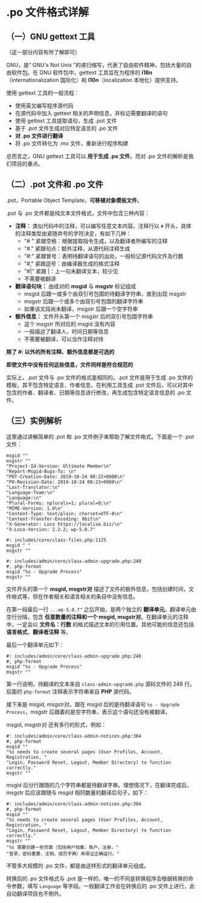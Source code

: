 # .po 文件格式详解

## （一）GNU gettext 工具

（这一部分内容有所了解即可）

GNU，是“ GNU's Not Unix ”的递归缩写，代表了自由软件精神，包括大量的自由软件包。在 GNU 软件包中，gettext 工具旨在为程序的 **i18n**（internationalization 国际化）和 **l10n**（localization 本地化）提供支持。

使用 gettext 工具的一般流程：

+ 使用英文编写程序源代码
+ 在源代码中加入 gettext 相关的声明信息，并标记需要翻译的语句
+ 使用 gettext 工具提取语句，生成 .pot 文件
+ 基于 .pot 文件生成对应特定语言的 .po 文件
+ **对 .po 文件进行翻译**
+ 将 .po 文件转化为 .mo 文件，重新进行程序构建

总而言之，GNU gettext 工具可以 **用于生成 .po 文件**。而对 .po 文件的解析是我们项目的重点。

## （二）.pot 文件和 .po 文件

.pot，Portable Object Template，**可移植对象模板文件**。

.pot 与 .po 文件都是纯文本文件格式，文件中包含三种内容：

+ **注释：** 类似代码中的注释，可以编写任意文本内容。注释行以 `#` 开头，具体的注释类型由紧随井号的字符决定，有如下几种：
  + "# " 紧跟空格：根据提取指令生成，以及翻译者所编写的注释
  + "#." 紧跟句点：额外注释，从源代码注释生成
  + "#:" 紧跟冒号：表明待翻译语句的出处，一般标记源代码文件及行数
  + "#," 紧跟逗号：由编译器生成的格式注释
  + "#|" 紧跟 |：上一句未翻译文本，较少见
  + 不需要被翻译
+ **翻译语句块：** 由成对的 **msgid** 与 **msgstr** 标记组成
  + msgid 后跟一或多个由双引号包围的待翻译字符串，直到出现 msgstr
  + msgstr 后跟一个或多个由双引号包围的翻译字符串
  + 如果该文段尚未翻译，msgstr 后跟一个空字符串
+ **额外信息：** 文件开头第一个 msgstr 后的双引号包围字符串
  + 这个 msgstr 所对应的 msgid 没有内容
  + 一般描述了翻译人，时间日期等信息
  + 不需要被翻译，可以当作注释对待



**除了 #: 以外的所有注释、额外信息都是可选的**

**即使文件中没有任何这些信息，文件同样是符合规范的**

实际上，.pot 文件与 .po 文件的格式是相同的。.pot 文件是用于生成 .po 文件的模板，其不包含特定语言、作者信息。在利用工具生成 .pot 文件后，可以对其中包含的作者、翻译者、日期等信息进行修改，再生成包含特定语言信息的 .po 文件。

## （三）实例解析

这里通过讲解简单的 .pot 和 .po 文件例子来帮助了解文件格式。下面是一个 .pot 文件：

```po
msgid ""
msgstr ""
"Project-Id-Version: Ultimate Member\n"
"Report-Msgid-Bugs-To: \n"
"POT-Creation-Date: 2019-10-24 08:22+0000\n"
"PO-Revision-Date: 2019-10-24 08:23+0000\n"
"Last-Translator:\n"
"Language-Team:\n"
"Language:\n"
"Plural-Forms: nplurals=1; plural=0;\n"
"MIME-Version: 1.0\n"
"Content-Type: text/plain; charset=UTF-8\n"
"Content-Transfer-Encoding: 8bit\n"
"X-Generator: Loco https://localise.biz/\n"
"X-Loco-Version: 2.2.2; wp-5.0.7"

#: includes/core/class-files.php:1125
msgid " "
msgstr ""

#: includes/admin/core/class-admin-upgrade.php:248
#, php-format
msgid "%s - Upgrade Process"
msgstr ""
```

文件开头的第一个 **msgid, msgstr对** 描述了文件的额外信息，包括创建时间，文件格式等，但在作者相关和语言相关的条目中没有信息。

在第一段最后一行 `...wp-5.0.7"` 之后开始，是两个独立的 **翻译单元**。翻译单元由空行分隔，包含 **任意数量的注释和一个 msgid, msgstr对**。在翻译单元的注释中，一定会以 **文件名：行数** 的格式描述文本的引用位置。其他可能的信息还包括 **语言格式**，**翻译者注释** 等。

最后一个翻译单元如下：

```po
#: includes/admin/core/class-admin-upgrade.php:248
#, php-format
msgid "%s - Upgrade Process"
msgstr ""
```

第一行说明，待翻译的文本来自 `class-admin-upgrade.php` 源码文件的 248 行。后面的 `php-format` 注释表示字符串来自 **PHP** 源代码。

接下来是 msgid, msgstr对。跟在 msgid 后的是待翻译语句 `%s - Upgrade Process`，msgstr 后跟着的是空字符串，表示这个语句还没有被翻译。

msgid, msgstr对 还有多行的形式，例如：

```po
#: includes/admin/core/class-admin-notices.php:304
#, php-format
msgid ""
"%s needs to create several pages (User Profiles, Account, Registration, "
"Login, Password Reset, Logout, Member Directory) to function correctly."
msgstr ""
```

msgid 后分行跟随的几个字符串都是待翻译字串。理想情况下，在翻译完成后，msgstr 后应该跟随与 msgid 相同数量的翻译后句子，如下：

```po
#: includes/admin/core/class-admin-notices.php:304
#, php-format
msgid ""
"%s needs to create several pages (User Profiles, Account, Registration, "
"Login, Password Reset, Logout, Member Directory) to function correctly."
msgstr ""
"%s 需要创建一些页面（包括用户档案，账户，注册，"
"登录，密码重置，注销，成员字典）来保证正确运行。"
```

不管多大规模的 .po 文件，都是由这样形式的翻译单元组成。

转换后的 .po 文件格式与 .pot 是一样的，唯一的不同是转换程序会根据转换的命令参数，填写 `Language` 等字段。一般翻译工作会在转换后的 .po 文件上进行，此自动翻译项目也不例外。